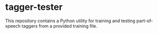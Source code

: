 # tagger-tester

This repository contains a Python utility for training and testing
part-of-speech taggers from a provided training file.
